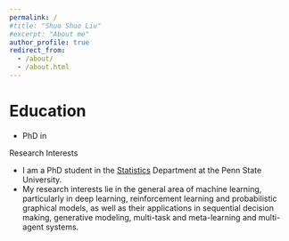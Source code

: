 ```yaml
---
permalink: /
#title: "Shuo Shuo Liu"
#excerpt: "About me"
author_profile: true
redirect_from: 
  - /about/
  - /about.html
---
```



Education
======
* PhD in 

Research Interests
* I am a PhD student in the [Statistics](https://science.psu.edu/stat) Department at the Penn State University.
* My research interests lie in the general area of machine learning, particularly in deep learning, reinforcement learning and probabilistic graphical models, as well as their applications in sequential decision making, generative modeling, multi-task and meta-learning and multi-agent systems.
